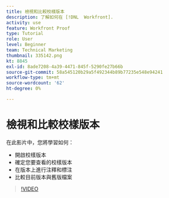 ```yaml
---
title: 檢視和比較校樣版本
description: 了解如何在 [!DNL  Workfront].
activity: use
feature: Workfront Proof
type: Tutorial
role: User
level: Beginner
team: Technical Marketing
thumbnail: 335142.png
kt: 8845
exl-id: 8ade7208-4a39-4471-845f-5290fe27b66b
source-git-commit: 58a545120b29a5f492344b89b77235e548e94241
workflow-type: tm+mt
source-wordcount: '62'
ht-degree: 0%

---
```


# 檢視和比較校樣版本

在此影片中，您將學習如何：

* 開啟校樣版本
* 確定您要查看的校樣版本
* 在版本上進行注釋和標注
* 比較目前版本與舊版檔案

>[!VIDEO](https://video.tv.adobe.com/v/335142/?quality=12)

<!--
## Learn more
* Compare proofs
-->
